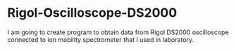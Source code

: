 # Rigol-Oscilloscope-DS2000
I am going to create program to obtain data from Rigol DS2000 oscilloscope connected to ion mobility spectrometer
that I used in laboratory.

